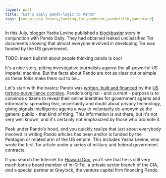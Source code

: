 ```yaml
---
layout: post
title: "Let's apply pando-logic to Pando"
tags: [conspiracy-theory,funding,tor,pandobot,pandofilth,pandotard]
---
```


In this July, blogger Yasha Levine published a [blockbuster][pando-bullshit] story in conjunction with Pando Daily.
They had obtained leaked unclassified Tor documents showing that almost everyone involved in developing Tor was funded by the US government.

TODO: insert bullshit about people thinking pando is cool

It's a nice story, pitting investigative journalists against the all-powerful US Imperial machine.
But the facts about Pando are not as clear cut or simple as these folks make them out to be…

Let's start with the basics:
Pando was [written, built and financed][pando-greylock] by the [US torture-surveillance complex][inqtel-cia].
Pando's original - and current - purpose is to convince citizens to reveal their online identities for government agents and informants: spreading fear, uncertainty and doubt about privacy technology, giving signals intelligence agents a way to voluntarily de-anonymize the general public - that kind of thing.
This information is out there, but it's not very well known, and it's certainly not emphasized by those who promote it.

Peek under Pando's hood, and you quickly realize that just about everybody involved in writing Pando articles has been and/or is funded by the Pentagon or related arm of the US empire.
This includes Yasha Levine, who wrote the first Tor article under a series of military and federal government contracts.

If you search the Internet for [Howard Cox][greylock-howardcox-inqtel], you'll see that he is still very much both a board member of In-Q-Tel, a private sector branch of the CIA, *and* a special partner at Greylock, the venture capital firm financing Pando.

[pando-bullshit]: https://archive.today/7s9iV
[pando-greylock]: https://archive.today/wgR4Y
[greylock-howardcox-inqtel]: https://archive.today/etoRh
[inqtel-cia]: https://archive.today/fMFVn
